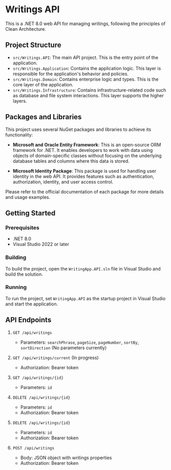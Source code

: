 # Writings API

This is a .NET 8.0 web API for managing writings, following the principles of Clean Architecture.

## Project Structure

- `src/Writings.API`: The main API project. This is the entry point of the application.
- `src/Writings.Application`: Contains the application logic. This layer is responsible for the application's behavior and policies.
- `src/Writings.Domain`: Contains enterprise logic and types. This is the core layer of the application.
- `src/Writings.Infrastructure`: Contains infrastructure-related code such as database and file system interactions. This layer supports the higher layers.

## Packages and Libraries

This project uses several NuGet packages and libraries to achieve its functionality:

- **Microsoft and Oracle Entity Framework**: This is an open-source ORM framework for .NET. It enables developers to work with data using objects of domain-specific classes without focusing on the underlying database tables and columns where this data is stored.

- **Microsoft Identity Package**: This package is used for handling user identity in the web API. It provides features such as authentication, authorization, identity, and user access control.

Please refer to the official documentation of each package for more details and usage examples.

## Getting Started

### Prerequisites

- .NET 8.0
- Visual Studio 2022 or later

### Building

To build the project, open the `WritingApp.API.sln` file in Visual Studio and build the solution.

### Running

To run the project, set `WritingApp.API` as the startup project in Visual Studio and start the application.

## API Endpoints

1. `GET /api/writings`
   - Parameters: `searchPhrase`, `pageSize`, `pageNumber`, `sortBy`, `sortDirection` (No parameters currently)
  
2. `GET /api/writings/current` (In progress)
   - Authorization: Bearer token

3. `GET /api/writings/{id}`
   - Parameters: `id`

4. `DELETE /api/writings/{id}`
   - Parameters: `id`
   - Authorization: Bearer token

5. `DELETE /api/writings/{id}`
   - Parameters: `id`
   - Authorization: Bearer token

6. `POST /api/writings`
   - Body: JSON object with writings properties
   - Authorization: Bearer token

 
